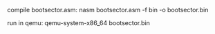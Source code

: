 compile bootsector.asm:
	nasm bootsector.asm -f bin -o bootsector.bin

run in qemu:
	qemu-system-x86_64 bootsector.bin
